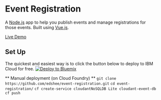 # Event Registration

A [Node.js](https://nodejs.org/en/) app to help you publish events and manage registrations for those events. Built using [Vue.js](https://vuejs.org/).

[Live Demo](https://event-registration-uncleansable-bloke.eu-gb.mybluemix.net/)

## Set Up

The quickest and easiest way is to click the button below to deploy to IBM Cloud for free.
[![Deploy to Bluemix](https://bluemix.net/deploy/button.png)](https://bluemix.net/deploy?repository=https://github.com/edshee/event-registration.git&branch=master)

** Manual deployment (on Cloud Foundry) **
`git clone https://github.com/edshee/event-registration.git`
`cd event-registration/`
`cf create-service cloudantNoSQLDB Lite cloudant-event-db`
`cf push`